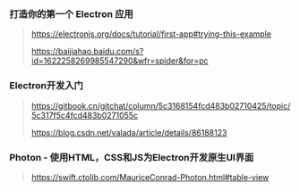### 打造你的第一个 Electron 应用
> https://electronjs.org/docs/tutorial/first-app#trying-this-example
> 
> https://baijiahao.baidu.com/s?id=1622258269985547290&wfr=spider&for=pc

### Electron开发入门
> https://gitbook.cn/gitchat/column/5c3168154fcd483b02710425/topic/5c317f5c4fcd483b0271055c
>
> https://blog.csdn.net/valada/article/details/86188123
> 

### Photon - 使用HTML，CSS和JS为Electron开发原生UI界面
> https://swift.ctolib.com/MauriceConrad-Photon.html#table-view
> 